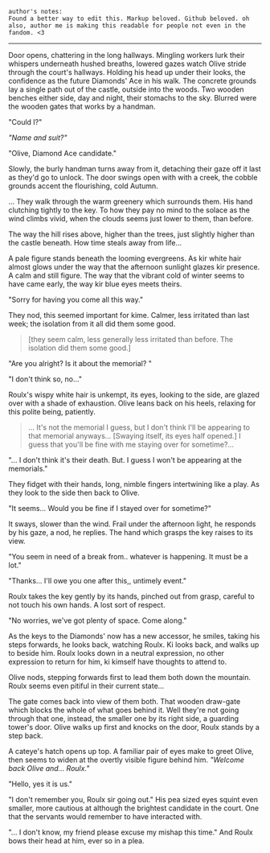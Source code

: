 	author's notes: 
	Found a better way to edit this. Markup beloved. Github beloved. oh also, author me is making this readable for people not even in the fandom. <3 
***

Door opens, chattering in the long hallways. Mingling workers lurk their whispers underneath hushed breaths, lowered gazes watch Olive stride through the court's hallways. Holding his head up under their looks, the confidence as the future Diamonds' Ace in his walk. The concrete grounds lay a single path out of the castle, outside into the woods. Two wooden benches either side, day and night, their stomachs to the sky. Blurred were the wooden gates that works by a handman. 

"Could I?" 

_"Name and suit?"_ 

"Olive, Diamond Ace candidate." 

Slowly, the burly handman turns away from it, detaching their gaze off it last as they'd go to unlock. The door swings open with with a creek, the cobble grounds accent the flourishing, cold Autumn.

... They walk through the warm greenery which surrounds them. His hand clutching tightly to the key. To how they pay no mind to the solace as the wind climbs vivid, when the clouds seems just lower to them, than before.

The way the hill rises above, higher than the trees, just slightly higher than the castle beneath. How time steals away from life...

A pale figure stands beneath the looming evergreens. As kir white hair almost glows under the way that the afternoon sunlight glazes kir presence. A calm and still figure. The way that the vibrant cold of winter seems to have came early, the way kir blue eyes meets theirs.

"Sorry for having you come all this way."

They nod, this seemed important for kime. Calmer, less irritated than last week; the isolation from it all did them some good.
> [they seem calm, less generally less irritated than before. The isolation did them some good.]

"Are you alright? Is it about the memorial? "

"I don't think so, no..."

Roulx's wispy white hair is unkempt, its eyes, looking to the side, are glazed over with a shade of exhaustion. Olive leans back on his heels, relaxing for this polite being, patiently. 

> ... It's not the memorial I guess, but I don't think I'll be appearing to that memorial anyways... [Swaying itself, its eyes half opened.] I guess that you'll be fine with me staying over for sometime?...

"... I don't think it's their death. But. I guess I won't be appearing at the memorials."

They fidget with their hands, long, nimble fingers intertwining like a play. As they look to the side then back to Olive. 

"It seems... Would you be fine if I stayed over for sometime?" 

It sways, slower than the wind. Frail under the afternoon light, he responds by his gaze, a nod, he replies. The hand which grasps the key raises to its view.

"You seem in need of a break from.. whatever is happening. It must be a lot."

"Thanks... I'll owe you one after this,, untimely event." 

Roulx takes the key gently by its hands, pinched out from grasp, careful to not touch his own hands. A lost sort of respect. 

"No worries, we've got plenty of space. Come along." 

As the keys to the Diamonds' now has a new accessor, he smiles, taking his steps forwards, he looks back, watching Roulx. Ki looks back, and walks up to beside him. Roulx looks down in a neutral expression, no other expression to return for him, ki kimself have thoughts to attend to.

Olive nods, stepping forwards first to lead them both down the mountain. Roulx seems even pitiful in their current state...

The gate comes back into view of them both. That wooden draw-gate which blocks the whole of what goes behind it. Well they're not going through that one, instead, the smaller one by its right side, a guarding tower's door. Olive walks up first and knocks on the door, Roulx stands by a step back. 

A cateye's hatch opens up top. A familiar pair of eyes make to greet Olive, then seems to widen at the overtly visible figure behind him. 
*"Welcome back Olive and... Roulx."*

"Hello, yes it is us."

"I don't remember you, Roulx sir going out." His pea sized eyes squint even smaller, more cautious at although the brightest candidate in the court. One that the servants would remember to have interacted with.

"... I don't know, my friend please excuse my mishap this time." And Roulx bows their head at him, ever so in a plea. 
